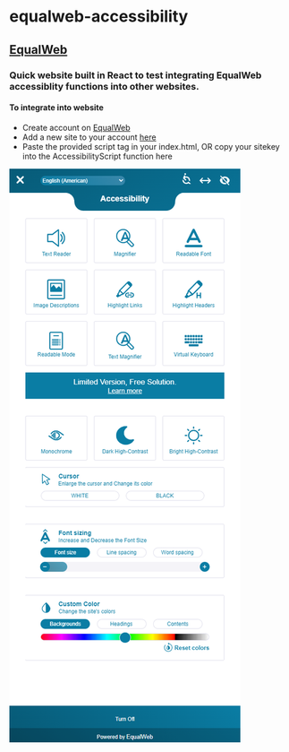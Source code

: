 # equalweb-accessibility
## [EqualWeb](https://www.equalweb.com/)
### Quick website built in React to test integrating EqualWeb accessiblity functions into other websites.

#### To integrate into website
- Create account on [EqualWeb](https://www.equalweb.com/)
- Add a new site to your account [here](https://login.equalweb.com/?page=siteProcess)
- Paste the provided script tag in your index.html, OR copy your sitekey into the AccessibilityScript function here

![EqualWeb Sidebar](./src/assets/equalweb-sidebar.png)
